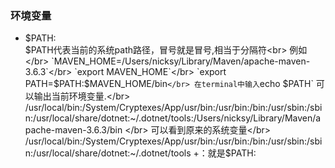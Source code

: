 ### 环境变量

  - $PATH: </br>
    $PATH代表当前的系统path路径，冒号就是冒号,相当于分隔符<br>
    例如</br>
    `MAVEN_HOME=/Users/nicksy/Library/Maven/apache-maven-3.6.3`</br>
    `export MAVEN_HOME`</br>
    `export PATH=$PATH:$MAVEN_HOME/bin`</br>
      在terminal中输入`echo $PATH`  可以输出当前环境变量.</br>
      /usr/local/bin:/System/Cryptexes/App/usr/bin:/usr/bin:/bin:/usr/sbin:/sbin:/usr/local/share/dotnet:~/.dotnet/tools:/Users/nicksy/Library/Maven/apache-maven-3.6.3/bin </br>
      可以看到原来的系统变量</br>
      /usr/local/bin:/System/Cryptexes/App/usr/bin:/usr/bin:/bin:/usr/sbin:/sbin:/usr/local/share/dotnet:~/.dotnet/tools +：就是$PATH: